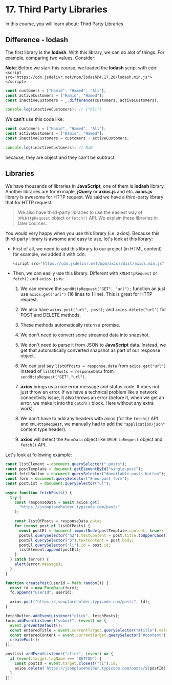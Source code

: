 # 17. Third Party Libraries

In this course, you will learn about: Third Party Libraries

## Difference - lodash

The first library is the **lodash**. With this library, we can do alot of things. For example, comparing two values. Consider:

**Note**: Before we start this course, we loaded the **lodash** script with cdn: `<script src="https://cdn.jsdelivr.net/npm/lodash@4.17.20/lodash.min.js"></script>`

```js
const customers = ["Hamid", "Hamed", "Ali"];
const activeCustomers = ["Hamid", "Hamed"];
const inactiveCustomers = _.difference(customers, activeCustomers);

console.log(inactiveCustomers); // ["Ali"]
```

We **can't** use this code like:

```js
const customers = ["Hamid", "Hamed", "Ali"];
const activeCustomers = ["Hamid", "Hamed"];
const inactiveCustomers = customers - activeCustomers;

console.log(inactiveCustomers); // NaN
```

because, they are object and they can't be subtract.

## Libraries

We have thousands of libraries in **JavaScript**, one of them is **lodash** library. Another libraries are for exmaple, **jQuery** or **axios.js** and etc. **axios.js** library is awesome for HTTP request. We said we have a third-party library that for HTTP request.

> We also have third-party libraries to use the easiest way of `XMLHttpRequest` object or `fetch()` API. We explain these libraries in later courses.

You would very happy when you use this library (i.e. axios). Because this third-party library is awsome and easy to use, let's look at this library:

- First of all, we need to add this library to our project (in HTML content) for example, we added it with cdn:

  ```js
  <script src="https://cdn.jsdelivr.net/npm/axios/dist/axios.min.js"   defer></script>
  ```

- Then, we can easily use this library. Different with `XMLHttpRequest` or `fetch()` and `axios.js` is:

  1. We can remove the `sendHttpRequest("GET", "url");` function an just use `axios.get("url")` (16 lines to 1 line). This is great for HTTP request.

  2. We also have `axios.post("url", post);` and `axios.delete("url")` for POST and DELETE methods.

  3. These methods automatically return a promise.

  4. We don't need to convert some streamed data into snapshot.

  5. We don't need to parse it from JSON to **JavaScript** data. Instead, we get that automatically converted snapshot as part of our response object.

  6. We can just say `listOfPosts = response.data` from `axios.get("url")` instead of `listOfPosts = responseData` from `sendHttpRequest("GET","url")`.

  7. **axios** brings us a nice error message and status code. It does not just throw an error. If we have a technical problem like a network connectivity issue, it also throws an error (before it, when we get an error, we make it into the `catch()` block. Here without any extra work).

  8. We don't have to add any headers with axios (for the `fetch()` API and `XMLHttpRequest`, we manually had to add the `"application/json"` content type header).

  9. **axios** will detect the `FormData` object like `XMLHttpRequest` object and `fetch()` API.

Let's look at following example:

```js
const listElement = document.querySelector(".posts");
const postTemplate = document.getElementById("single-post");
const fetchButton = document.querySelector("#available-posts button");
const form = document.querySelector("#new-post form");
const postList = document.querySelector("ul");

async function fetchPosts() {
  try {
    const responseData = await axios.get(
      "https://jsonplaceholder.typicode.com/posts"
    );

    const listOfPosts = responseData.data;
    for (const post of listOfPosts) {
      const postEl = document.importNode(postTemplate.content, true);
      postEl.querySelector("h2").textContent = post.title.toUpperCase();
      postEl.querySelector("p").textContent = post.body;
      postEl.querySelector("li").id = post.id;
      listElement.append(postEl);
    }
  } catch (error) {
    alert(error.message);
  }
}

function createPost(userId = Math.random()) {
  const fd = new FormData(form);
  fd.append("userId", userId);

  axios.post("https://jsonplaceholder.typicode.com/posts", fd);
}

fetchButton.addEventListener("click", fetchPosts);
form.addEventListener("submit", (event) => {
  event.preventDefault();
  const enteredTitle = event.currentTarget.querySelector("#title").value;
  const enteredContent = event.currentTarget.querySelector("#content").value;
  createPost();
});

postList.addEventListener("click", (event) => {
  if (event.target.tagName === "BUTTON") {
    const postId = event.target.closest("li").id;
    axios.delete(`https://jsonplaceholder.typicode.com/posts/${postId}`);
  }
});
```
